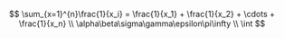 $$
\sum_{x=1}^{n}\frac{1}{x_i} = \frac{1}{x_1} + \frac{1}{x_2} + \cdots + \frac{1}{x_n} \\
\alpha\beta\sigma\gamma\epsilon\pi\infty \\
\int
$$